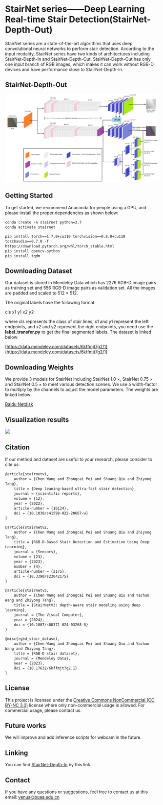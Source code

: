 # StairNet series——Deep Learning Real-time Stair Detection(StairNet-Depth-Out)

StairNet series are a state-of-the-art algorithms
that uses deep convolutional neural networks to perform stair detection.
According to the input modality, StairNet series have two kinds of architectures 
including StairNet-Depth-In and StairNet-Depth-Out. StairNet-Depth-Out has only one input
 branch of RGB images, which makes it can work without RGB-D devices and have performance close to StairNet-Depth-In.

## StairNet-Depth-Out
<img src=".\materials\Depth_Out_arc.png" width="" height=""/>

## Getting Started
To get started, we recommend Anaconda for people using a GPU, and please install the proper dependencies as shown below:
```//conda
conda create -n stairnet python=3.7
conda activate stairnet
```
```//conda
pip install torch==1.7.0+cu110 torchvision==0.8.0+cu110 torchaudio==0.7.0 -f https://download.pytorch.org/whl/torch_stable.html
pip install opencv-python
pip install tqdm
```
## Downloading Dataset
Our dataset is stored in Mendeley Data which has 2276 RGB-D image pairs as training set and 556 RGB-D image pairs as validation set.
All the images are padded and scaled to 512 × 512.

The original labels have the following format:

cls x1 y1 x2 y2

where cls represents the class of stair lines, x1 and y1 represent the left endpoints, and x2 and y2 represent the right endpoints, you need use the **label_transfer.py** to get the final segmented labels. The dataset is linked below:

[https://data.mendeley.com/datasets/6kffmjt7g2/1](https://data.mendeley.com/datasets/6kffmjt7g2/1)
## Downloading Weights
We provide 3 models for StairNet including StairNet 1.0 ×, StairNet 0.75 × and StairNet 0.5 × to meet various detection scenes. We use a width-factor to multiply by the channels to adjust the model parameters. The weights are linked below:

[Baidu Netdisk](https://pan.baidu.com/s/188apXRxnRHdAkQcK5CwoBA?pwd=l03t)

## Visualization results

<img src=".\materials\results.png"/>

## Citation
If our method and dataset are useful to your research, please consider to cite us:
```//Latex
@article{stairnetv1,
    author = {Chen Wang and Zhongcai Pei and Shuang Qiu and Zhiyong Tang},
    title = {Deep leaning-based ultra-fast stair detection},
    journal = {scientific reports},
    volume = {12},
    year = {2022},
    article-number = {16124},
    doi = {10.1038/s41598-022-20667-w}
}
```
```//Latex
@article{stairnetv2,
    author = {Chen Wang and Zhongcai Pei and Shuang Qiu and Zhiyong Tang},
    title = {RGB-D-Based Stair Detection and Estimation Using Deep Learning},
    journal = {Sensors},
    volume = {23},
    year = {2023},
    number = {4},
    article-number = {2175},
    doi = {10.3390/s23042175}
}
```
```//Latex
@article{stairnetv3,
    author = {Chen Wang and Zhongcai Pei and Shuang Qiu and Yachun Wang and Zhiyong Tang},
    title = {StairNetV3: depth-aware stair modeling using deep learning},
    journal = {The Visual Computer},
    year = {2024},
    doi = {10.1007/s00371-024-03268-8}
}
```
```//Latex
@misc{rgbd_stair_dataset,
    author = {Chen Wang and Zhongcai Pei and Shuang Qiu and Yachun Wang and Zhiyong Tang},
    title = {RGB-D stair dataset},
    journal = {Mendeley Data},
    year = {2023},
    doi = {10.17632/6kffmjt7g2.1}
}
```

## License
This project is licensed under the [Creative Commons NonCommercial (CC BY-NC 3.0)](https://creativecommons.org/licenses/by-nc/3.0/) 
license where only non-commercial usage is allowed. For commercial usage, please contact us.
## Future works

We will improve and add inference scripts for webcam in the future.

## Linking
You can find [StairNet-Depth-In](https://github.com/MrChenWang/StairNet-DepthIn) by this link.

## Contact
If you have any questions or suggestions, feel free to contact us at this email: venus@buaa.edu.cn